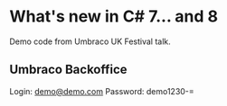 # What's new in C# 7... and 8

Demo code from Umbraco UK Festival talk.

## Umbraco Backoffice

Login: demo@demo.com
Password: demo1230-=